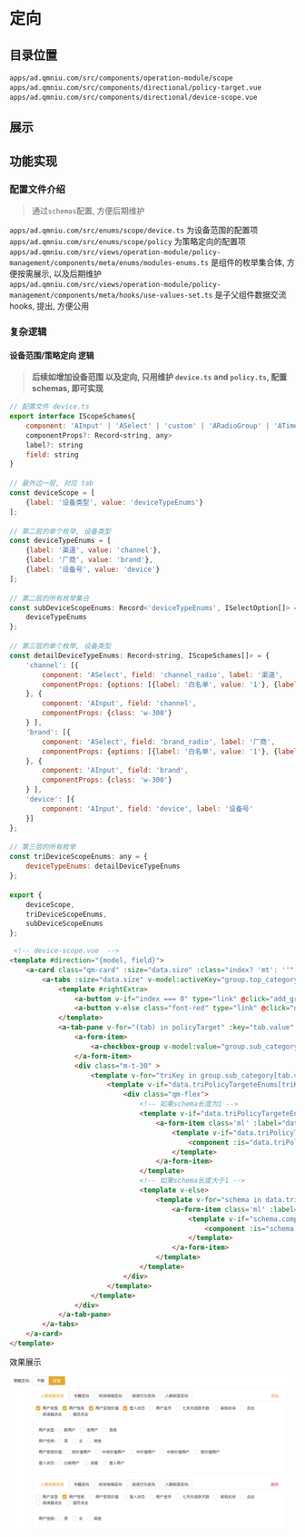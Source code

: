 # 定向

## 目录位置
`apps/ad.qmniu.com/src/components/operation-module/scope`
`apps/ad.qmniu.com/src/components/directional/policy-target.vue`
`apps/ad.qmniu.com/src/components/directional/device-scope.vue`

## 展示

<script setup> 
    import PolicyTarget from '@components/ad.qmniu.com/directional/policy-target.vue'
    import {reactive} from 'vue';

    const data = reactive({
        visible: false,
        values: {
            common: {
                data: {
                    "id": 2870,
                    "sort": 0,
                    "name": "",
                    "data": [
                        {
                            "top_category": "user_tag_direction",
                            "sub_category": {
                                "user_tag_direction": [
                                    "t_mode",
                                    "last_3_days_duration"
                                ]
                            },
                            "sub_category_other": [
                                "t_mode",
                                "last_3_days_duration"
                            ],
                            "direction_detail": {
                                "t_mode": [0],
                                "last_3_days_duration": [5]
                            }
                        }
                    ]
                }
            }
        },
        type: 'common.data',
        isDisabled: true
    }) 
</script>

<codeView title="基本用法" description="自定义维度用法">
    <policy-target :visible="data.visible" :values="data.values" :type="data.type" :isDisabled="data.isDisabled"></policy-target>
    <template #codeText>
        <highlight-code :code="code" >
        </highlight-code>
    </template>
</codeView>

## 功能实现

### 配置文件介绍
> 通过`schemas`配置, 方便后期维护 
 
`apps/ad.qmniu.com/src/enums/scope/device.ts` 为设备范围的配置项   
`apps/ad.qmniu.com/src/enums/scope/policy` 为策略定向的配置项   
`apps/ad.qmniu.com/src/views/operation-module/policy-management/components/meta/enums/modules-enums.ts` 是组件的枚举集合体, 方便按需展示, 以及后期维护  
`apps/ad.qmniu.com/src/views/operation-module/policy-management/components/meta/hooks/use-values-set.ts` 是子父组件数据交流hooks, 提出, 方便公用

### 复杂逻辑

#### 设备范围/策略定向 逻辑

> **后续如增加设备范围 以及定向, 只用维护 `device.ts` and `policy.ts`, 配置schemas, 即可实现**

```js
// 配置文件 device.ts
export interface IScopeSchames{
    component: 'AInput' | 'ASelect' | 'custom' | 'ARadioGroup' | 'ATimeRangePicker' | 'AButton' | 'ACascader' | 'ACheckboxGroup',
    componentProps?: Record<string, any>
    label?: string
    field: string
}

// 最外边一层, 对应 tab
const deviceScope = [
    {label: '设备类型', value: 'deviceTypeEnums'}
];

// 第二层的单个枚举, 设备类型
const deviceTypeEnums = [
    {label: '渠道', value: 'channel'},
    {label: '厂商', value: 'brand'},
    {label: '设备号', value: 'device'}
];

// 第二层的所有枚举集合
const subDeviceScopeEnums: Record<'deviceTypeEnums', ISelectOption[]> = {
    deviceTypeEnums
};

// 第三层的单个枚举, 设备类型
const detailDeviceTypeEnums: Record<string, IScopeSchames[]> = {
    'channel': [{
        component: 'ASelect', field: 'channel_radio', label: '渠道',
        componentProps: {options: [{label: '白名单', value: '1'}, {label: '黑名单', value: '2'}], class: 'w-200'}
    }, {
        component: 'AInput', field: 'channel',
        componentProps: {class: 'w-300'}
    } ],
    'brand': [{
        component: 'ASelect', field: 'brand_radio', label: '厂商',
        componentProps: {options: [{label: '白名单', value: '1'}, {label: '黑名单', value: '2'}], class: 'w-200'}
    }, {
        component: 'AInput', field: 'brand',
        componentProps: {class: 'w-300'}
    } ],
    'device': [{
        component: 'AInput', field: 'device', label: '设备号'
    }]
};

// 第三层的所有枚举
const triDeviceScopeEnums: any = {
    deviceTypeEnums: detailDeviceTypeEnums
};

export {
    deviceScope,
    triDeviceScopeEnums,
    subDeviceScopeEnums
};
```

```html
 <!-- device-scope.vue  -->
<template #direction="{model, field}">
    <a-card class="qm-card" :size="data.size" :class="index? 'mt': ''" v-for="(group, index) in model[field]" :key="index">
        <a-tabs :size="data.size" v-model:activeKey="group.top_category" type="card">
            <template #rightExtra>
                <a-button v-if="index === 0" type="link" @click="add_group(model, field)">添加 </a-button>
                <a-button v-else class="font-red" type="link" @click="del_group(model, field, index)">删除 </a-button>
            </template>
            <a-tab-pane v-for="(tab) in policyTarget" :key="tab.value" :tab="tab.label">
                <a-form-item>
                    <a-checkbox-group v-model:value="group.sub_category[tab.value]" :options="PolicyTargetEnums[group.top_category]" @change="(e: string[]) => add_detail(group,e)"></a-checkbox-group>
                </a-form-item>
                <div class="m-t-30" >
                    <template v-for="triKey in group.sub_category[tab.value]" :key="triKey">
                        <template v-if="data.triPolicyTargeteEnums[triKey]">
                            <div class="qm-flex">
                                <!-- 如果schema长度为1 -->
                                <template v-if="data.triPolicyTargeteEnums[triKey].length === 1">
                                    <a-form-item class='ml' :label="data.triPolicyTargeteEnums[triKey][0].label">
                                        <template v-if="data.triPolicyTargeteEnums[triKey][0].component !== 'custom'">
                                            <component :is="data.triPolicyTargeteEnums[triKey][0].component" v-model:value="group.direction_detail[data.triPolicyTargeteEnums[triKey][0].field]" v-bind="{class:'w-200', ...data.triPolicyTargeteEnums[triKey][0].componentProps}"></component>
                                        </template>
                                    </a-form-item>
                                </template>
                                <!-- 如果schema长度大于1 -->
                                <template v-else>
                                    <template v-for="schema in data.triPolicyTargeteEnums[triKey]" :key="schema.field">
                                        <a-form-item class='ml' :label="schema.label">
                                            <template v-if="schema.component !== 'custom'">
                                                <component :is="schema.component" v-model:value="group.direction_detail[triKey][schema.field]" v-bind="{class:'w-200', ...schema.componentProps}"></component>
                                            </template>
                                        </a-form-item>
                                    </template>
                                </template>
                            </div>
                        </template>
                    </template>
                </div>
            </a-tab-pane>
        </a-tabs>
    </a-card>
</template>

``` 
效果展示

![img](../../../assets/direction.png)





